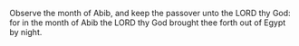 Observe the month of Abib, and keep the passover unto the LORD thy God: for in the month of Abib the LORD thy God brought thee forth out of Egypt by night.
